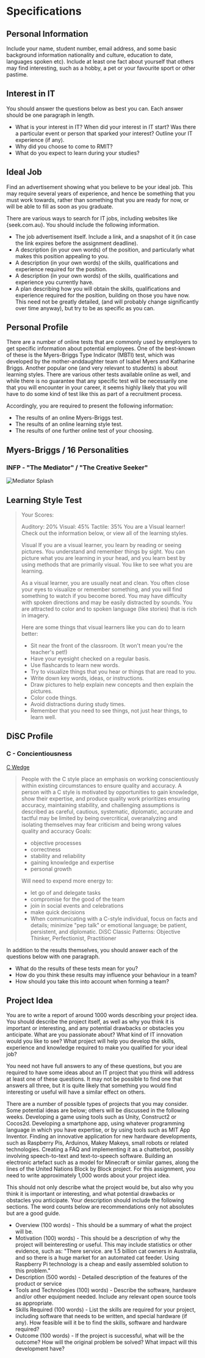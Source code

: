 # Specifications
## Personal Information
Include your name, student number, email address, and some basic background information nationality and culture, education to date, languages spoken etc). Include at least one fact about yourself that others may find interesting, such as a hobby, a pet or your favourite sport or other pastime.

## Interest in IT
You should answer the questions below as best you can. Each answer should be one paragraph in length.
 - What is your interest in IT? When did your interest in IT start? Was there a particular
event or person that sparked your interest? Outline your IT experience (if any).
 - Why did you choose to come to RMIT?
 - What do you expect to learn during your studies?

## Ideal Job
Find an advertisement showing what you believe to be your ideal job. This may require several years of experience, and hence be something that you must work towards, rather than something that you are ready for now, or will be able to fill as soon as you graduate.

There are various ways to search for IT jobs, including websites like {seek.com.au}.
You should include the following information.
 - The job advertisement itself. Include a link, and a snapshot of it (in case the link expires before the assignment deadline).
 - A description (in your own words) of the position, and particularly what makes this position appealing to you.
 - A description (in your own words) of the skills, qualifications and experience required for the position.
 - A description (in your own words) of the skills, qualifications and experience you currently have.
 - A plan describing how you will obtain the skills, qualifications and experience required for the position, building on those you have now. This need not be greatly detailed, (and will probably change significantly over time anyway), but try to be as specific as you can.

## Personal Profile
There are a number of online tests that are commonly used by employers to get specific information about potential employees. One of the best-known of these is the Myers-Briggs Type Indicator (MBTI) test, which was developed by the mother-anddaughter team of Isabel Myers and Katharine Briggs. Another popular one (and very relevant to students) is about learning styles. There are various other tests available online as well, and while there is no guarantee that any specific test will be necessarily one that you will encounter in your career, it seems highly likely that you will have to do some kind of test like this as part of a recruitment process.

Accordingly, you are required to present the following information:
 - The results of an online Myers-Briggs test.
 - The results of an online learning style test.
 - The results of one further online test of your choosing.

## Myers-Briggs / 16 Personalities
### INFP - "The Mediator" / "The Creative Seeker"
![Mediator Splash](https://storage.googleapis.com/neris/public/images/types/scenes/diplomats_Mediator_INFP_introduction.svg) 

## Learning Style Test

> Your Scores:
>
> Auditory: 20%
> Visual: 45%
> Tactile: 35%
> You are a Visual learner! Check out the information below, or view all of the learning styles.
>
> Visual
> If you are a visual learner, you learn by reading or seeing pictures. You understand and remember things by sight. You can picture what you are learning in your head, and you learn best by using methods that are primarily visual. You like to see what you are learning.
>
> As a visual learner, you are usually neat and clean. You often close your eyes to visualize or remember something, and you will find something to watch if you become bored. You may have difficulty with spoken directions and may be easily distracted by sounds. You are attracted to color and to spoken language (like stories) that is rich in imagery.
>
> Here are some things that visual learners like you can do to learn better:
>
> - Sit near the front of the classroom. (It won't mean you're the teacher's pet!)
> - Have your eyesight checked on a regular basis.
> - Use flashcards to learn new words.
> - Try to visualize things that you hear or things that are read to you.
> - Write down key words, ideas, or instructions.
> - Draw pictures to help explain new concepts and then explain the pictures.
> - Color code things.
> - Avoid distractions during study times.
> - Remember that you need to see things, not just hear things, to learn well.

## DiSC Profile
### C - Concientiousness 
[C Wedge](https://www.discprofile.com/getattachment/What-is-DiSC/Overview/C.png.aspx)

> People with the C style place an emphasis on working conscientiously within existing circumstances to ensure quality and accuracy.
> A person with a C style is motivated by opportunities to gain knowledge, show their expertise, and produce quality work
prioritizes ensuring accuracy, maintaining stability, and challenging assumptions
is described as careful, cautious, systematic, diplomatic, accurate and tactful
may be limited by being overcritical, overanalyzing and isolating themselves
may fear criticism and being wrong
values quality and accuracy
> Goals:
> - objective processes
> - correctness
> - stability and reliability
> - gaining knowledge and expertise
> - personal growth
> 
> Will need to expend more energy to:
> - let go of and delegate tasks
> - compromise for the good of the team
> - join in social events and celebrations
> - make quick decisions
> - When communicating with a C-style individual, focus on facts and details; minimize "pep talk" or emotional language; be patient, persistent, and diplomatic.
> DiSC Classic Patterns: Objective Thinker, Perfectionist, Practitioner


In addition to the results themselves, you should answer each of the questions below with one paragraph.
 - What do the results of these tests mean for you?
 -  How do you think these results may influence your behaviour in a team?
 -  How should you take this into account when forming a team?

## Project Idea
You are to write a report of around 1000 words describing your project idea. You should describe the project itself, as well as why you think it is important or interesting, and any potential drawbacks or obstacles you anticipate. What are you passionate about? What kind of IT innovation would you like to see? What project will help you develop the skills, experience and knowledge required to make you qualified for your ideal job?

You need not have full answers to any of these questions, but you are required to have some ideas about an IT project that you think will address at least one of these questions. It may not be possible to find one that answers all three, but it is quite likely that something you would find interesting or useful will have a similar effect on others.

There are a number of possible types of projects that you may consider. Some potential ideas are below; others will be discussed in the following weeks. Developing a game using tools such as Unity, Construct2 or Cocos2d. Developing a smartphone app, using whatever programming language in which you have expertise, or by using tools such as MIT App Inventor. Finding an innovative application for new hardware developments, such as Raspberry Pis, Arduinos, Makey Makeys, small robots or related technologies. Creating a FAQ and implementing it as a chatterbot, possibly involving speech-to-text and text-to-speech software. Building an electronic artefact such as a model for Minecraft or similar games, along the lines of the United Nations Block by Block project. For this assignment, you need to write approximately 1,000 words about your project idea.

This should not only describe what the project would be, but also why you think it is important or interesting, and what potential drawbacks or obstacles you anticipate. Your description should include the following sections. The word counts below are
recommendations only not absolutes but are a good guide.

 - Overview (100 words) - This should be a summary of what the project will be.
 - Motivation (100) words) - This should be a description of why the project will beinteresting or useful. This may include statistics or other evidence, such as: "There service. are 1.5 billion cat owners in Australia, and so there is a huge market for an
automated cat feeder. Using Raspberry Pi technology is a cheap and easily assembled solution to this problem."
 - Description (500 words) - Detailed description of the features of the product or
service
 - Tools and Technologies (100) words) - Describe the software, hardware and/or other equipment needed. Include any relevant open source tools as appropriate.
 - Skills Required (100 words) - List the skills are required for your project, including software that needs to be written, and special hardware (if any). How feasible will it be to find the skills, software and hardware required?
 - Outcome (100 words) - If the project is successful, what will be the outcome? How will the original problem be solved? What impact will this development have?

